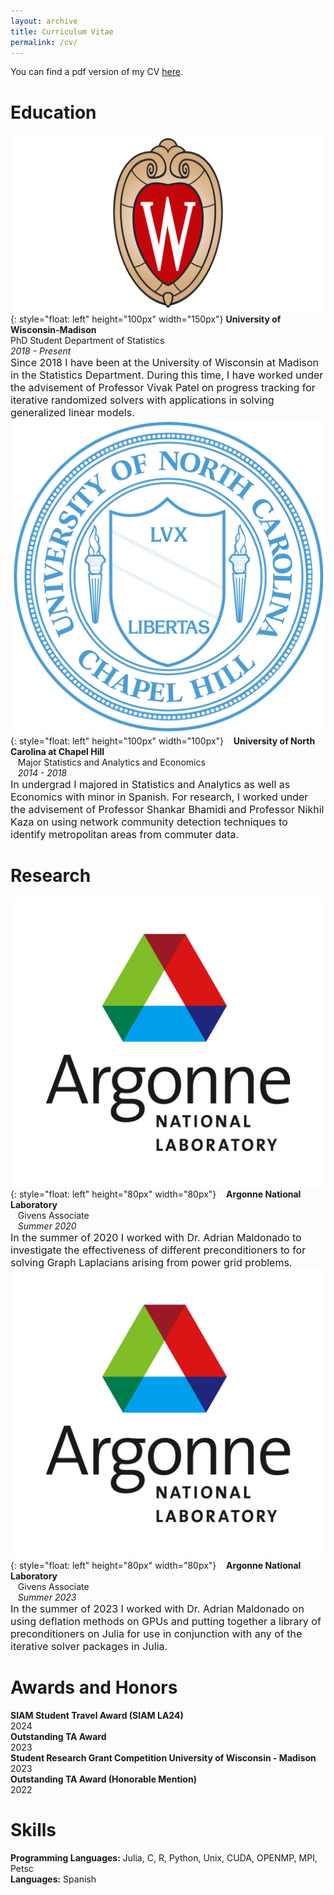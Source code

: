```yaml
---
layout: archive 
title: Curriculum Vitae 
permalink: /cv/
---
```

You can find a pdf version of my CV [here](https://npritch928.github.io/files/pritchard_cv.pdf).
# Education

![University of Wisconsin Madison](../images/University-of-Wisconsin-Symbol.png){: style="float: left" height="100px" width="150px"} 
**University of Wisconsin-Madison**<br>
PhD Student Department of Statistics<br>
*2018 - Present*<br>
<font size = "3">  Since 2018 I have been at the University of Wisconsin at Madison in the Statistics Department. During this time, I have worked under the advisement of Professor Vivak Patel on progress tracking for iterative randomized solvers with applications in solving generalized linear models.</font>
<br>
![University of North Carolina at Chapel Hill](../images/University_of_North_Carolina_at_Chapel_Hill_seal.svg.png){: style="float: left" height="100px" width="100px"} 
&nbsp;&nbsp;&nbsp;**University of North Carolina at Chapel Hill**<br>
&nbsp;&nbsp;&nbsp;Major Statistics and Analytics and Economics<br>
&nbsp;&nbsp;&nbsp;*2014 - 2018*<br>
<font size = "3"> In undergrad I majored in Statistics and Analytics as well as Economics with minor in Spanish. For research, I  worked under the advisement of Professor Shankar Bhamidi and Professor Nikhil Kaza on using network community detection techniques to identify metropolitan areas from commuter data.</font>
<br>
# Research
![Argonne National Laboratory](../images/argonne-logo.jpeg){: style="float: left" height="80px" width="80px"} 
&nbsp;&nbsp;&nbsp;**Argonne National Laboratory**<br>
&nbsp;&nbsp;&nbsp;Givens Associate<br>
&nbsp;&nbsp;&nbsp;*Summer 2020*<br>
<font size = "3">  In the summer of 2020 I worked with Dr. Adrian Maldonado to investigate the effectiveness of different preconditioners to for solving Graph Laplacians arising from power grid problems. </font>
<br>
![Argonne National Laboratory](../images/argonne-logo.jpeg){: style="float: left" height="80px" width="80px"} 
&nbsp;&nbsp;&nbsp;**Argonne National Laboratory**<br>
&nbsp;&nbsp;&nbsp;Givens Associate<br>
&nbsp;&nbsp;&nbsp;*Summer 2023*<br>
<font size = "3">  In the summer of 2023 I worked with Dr. Adrian Maldonado on using deflation methods on GPUs and putting together a library of preconditioners on Julia for use in conjunction with any of the iterative solver packages in Julia. </font>
<br>
# Awards and Honors
**SIAM Student Travel Award (SIAM LA24)**<br>
2024<br>
**Outstanding TA Award**<br>
2023<br>
**Student Research Grant Competition University of Wisconsin - Madison**<br>
2023<br>
**Outstanding TA Award (Honorable Mention)**<br>
2022<br>
# Skills 
**Programming Languages:** Julia, C, R, Python, Unix, CUDA, OPENMP, MPI, Petsc<br>
**Languages:** Spanish<br>

